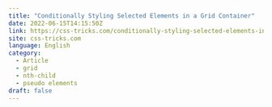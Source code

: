 ```yaml
---
title: "Conditionally Styling Selected Elements in a Grid Container"
date: 2022-06-15T14:15:50Z
link: https://css-tricks.com/conditionally-styling-selected-elements-in-a-grid-container/?utm_medium=RSS&utm_source=news.12bit.vn
site: css-tricks.com
language: English
category:
  - Article
  - grid
  - nth-child
  - pseudo elements
draft: false
---
```

